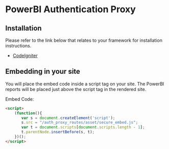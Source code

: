 # PowerBI Authentication Proxy

## Installation

Please refer to the link below that relates to your framework for installation instructions.

- [CodeIgniter](CodeIgniter%20Installation%20Instructions)



## Embedding in your site

You will place the embed code inside a script tag on your site. The PowerBI reports will be placed just above the script tag in the rendered site.

Embed Code:

```html
<script>
    (function(){
       var s = document.createElement('script');
       s.src = "/auth_proxy_routes/asset/secure_embed.js";
       var t = document.scripts[document.scripts.length - 1];
       t.parentNode.insertBefore(s, t);
    })();
</script>

```
